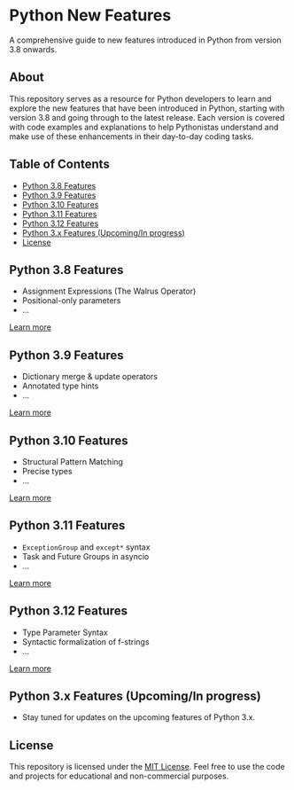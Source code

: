 # Python New Features
A comprehensive guide to new features introduced in Python from version 3.8 onwards.

## About
This repository serves as a resource for Python developers to learn and explore the new features that have been introduced in Python, starting with version 3.8 and going through to the latest release. Each version is covered with code examples and explanations to help Pythonistas understand and make use of these enhancements in their day-to-day coding tasks.

## Table of Contents
- [Python 3.8 Features](#python-38-features)
- [Python 3.9 Features](#python-39-features)
- [Python 3.10 Features](#python-310-features)
- [Python 3.11 Features](#python-311-features)
- [Python 3.12 Features](#python-312-features)
- [Python 3.x Features (Upcoming/In progress)](#python-3x-features-upcomingin-progress)
- [License](#license)

## Python 3.8 Features
- Assignment Expressions (The Walrus Operator)
- Positional-only parameters
- ...

[Learn more](./Notebooks/01%20Python%203.8.ipynb)

## Python 3.9 Features
- Dictionary merge & update operators
- Annotated type hints
- ...

[Learn more](./Notebooks/02%20Python%203.9.ipynb)

## Python 3.10 Features
- Structural Pattern Matching
- Precise types
- ...

[Learn more](./Notebooks/03%20Python%203.10.ipynb)

## Python 3.11 Features
- `ExceptionGroup` and `except*` syntax
- Task and Future Groups in asyncio
- ...

[Learn more](./Notebooks/04%20Python%203.11.ipynb)

## Python 3.12 Features
- Type Parameter Syntax
- Syntactic formalization of f-strings
- ...

[Learn more](./Notebooks/05%20Python%203.12.ipynb)

## Python 3.x Features (Upcoming/In progress)
- Stay tuned for updates on the upcoming features of Python 3.x.

## License
This repository is licensed under the [MIT License](./LICENSE). Feel free to use the code and projects for educational and non-commercial purposes.
